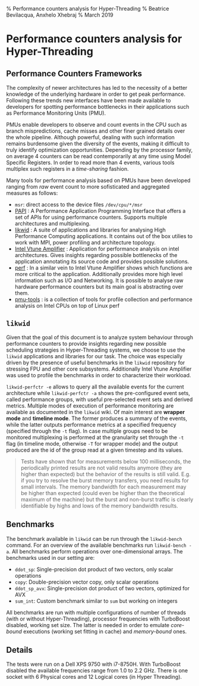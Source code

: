 % Performance counters analysis for Hyper-Threading
% Beatrice Bevilacqua, Anxhelo Xhebraj
% March 2019

Performance counters analysis for Hyper-Threading
=================================================


Performance Counters Frameworks
-------------------------------
The complexity of newer architectures has led to the necessity of
a better knowledge of the underlying hardware in order to get peak
performance. Following these trends new interfaces have been made
available to developers for spotting performance bottlenecks in their
applications such as Performance Monitoring Units (PMU).

PMUs enable developers to observe and count events in the CPU such as
branch mispredictions, cache misses and other finer grained details over
the whole pipeline. Although powerful, dealing with such information
remains burdensome given the diversity of the events, making it difficult
to truly identify optimization opportunities.
Depending by the processor family, on average 4 counters can be read
contemporarily at any time using Model Specific Registers. In order
to read more than 4 events, various tools multiplex such registers
in a *time-sharing* fashion.

Many tools for performance analysis based on PMUs have been developed
ranging from *raw* event count to more sofisticated and aggregated
measures as follows:

* `msr`: direct access to the device files `/dev/cpu/*/msr`
* [PAPI] : A Performance Application Programming Interface that
  offers a set of APIs for using performance counters.
  Supports multiple architectures and multiplexing.
* [likwid] : A suite of applications and libraries for analysing
  High Performance Computing applications. It
  contains out of the box utilies to work with MPI,
  power profiling and architecture topology.
* [Intel Vtune Amplifier] : Application for performance analysis on
  intel architectures. Gives insights regarding possible bottlenecks
  of the application annotating its source code and provides
  possible solutions.
* [perf] : In a similar vein to Intel Vtune Amplifier shows which
  functions are more critical to the application. Additionally
  provides more high level information such as I/O and Networking.
  It is possible to analyse raw hardware performance counters but
  its main goal is abstracting over them.
* [pmu-tools] : is a collection of tools for profile collection
  and performance analysis on Intel CPUs on top of Linux perf


`likwid`
--------
Given that the goal of this document is to analyze system behaviour
through performance counters to provide insights regarding new
possible scheduling strategies in Hyper-Threading systems, we choose
to use the `likwid` applications and libraries for our task. The choice
was especially driven by the presence of useful benchmarks in the `likwid`
repository for stressing FPU and other core subsystems. Additionally
Intel Vtune Amplifier was used to profile the benchmarks in order to
characterize their workload.

`likwid-perfctr -e` allows to query all the available events for
the current architecture while `likwid-perfctr -a` shows the pre-configured
event sets, called performance groups, with useful pre-selected event
sets and derived metrics. Multiple modes of execution of performance monitoring
are available as documented in the `likwid` wiki. Of main interest are
**wrapper mode** and **timeline mode**. The former produces a summary of the
events, while the latter outputs performance metrics at a specified
frequency (specified through the `-t` flag).
In case multiple groups need to be monitored multiplexing is performed
at the granularity set through the `-t` flag (in timeline mode, otherwise
`-T` for wrapper mode) and the output produced are the id of the group read
at a given timestep and its values.

 >Tests have shown that for measurements below 100 milliseconds, the
  periodically printed results are not valid results anymore (they are higher
  than expected) but the behavior of the results is still valid. E.g. if you
  try to resolve the burst memory transfers, you need results for small
  intervals. The memory bandwidth for each measurement may be higher than
  expected (could even be higher than the theoretical maximum of the machine)
  but the burst and non-burst traffic is clearly identifiable by highs and
  lows of the memory bandwidth results.


Benchmarks
----------

The benchmark available in `likwid` can be run through the `likwid-bench`
command. For an overview of the available benchmarks run `likwid-bench -a`.
All benchmarks perform operations over one-dimensional arrays. The benchmarks
used in our setting are:

  * `ddot_sp`: Single-precision dot product of two vectors, only scalar
               operations
  * `copy`: Double-precision vector copy, only scalar operations
  * `ddot_sp_avx`: Single-precision dot product of two vectors, optimized for AVX
  * `sum_int`: Custom benchmark similar to `sum` but working on integers

All benchmarks are run with multiple configurations of number of threads (with or
without Hyper-Threading), processor frequencies with TurboBoost disabled, working
set size. The latter is needed in order to emulate *core-bound* executions
(working set fitting in cache) and *memory-bound* ones.


Details
-------

The tests were run on a Dell XPS 9750 with i7-8750H. With TurboBoost disabled
the available frequencies range from 1.0 to 2.2 GHz. There is one socket with
6 Physical cores and 12 Logical cores (in Hyper Threading).

[PAPI]: http://icl.utk.edu/papi/
[PAPI]: https://bitbucket.org/icl/papi.git
[PAPI]: http://icl.utk.edu/projects/papi/wiki/PAPIC:Overview

[likwid]: https://github.com/RRZE-HPC/likwid

[Intel Vtune amplifier]: https://software.intel.com/en-us/vtune

[perf]: http://www.brendangregg.com/perf.html

[pmu-tools]: https://github.com/andikleen/pmu-tools